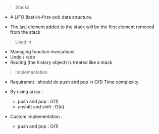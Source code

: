 > Stacks

- A LIFO (last-in-first-out) data structure.

- The last element added to the stack will be the first element removed from the stack


> Used in

- Managing function invocations
- Undo / redo
- Routing (the history object) is treated like a stack


> Implementation

- Requiremnt : should do push and pop in O(1) Time complexity

- By using array :
    - push and pop : O(1)
    - unshift and shift : O(n)

- Custom implementation :
    - push and pop : O(1)